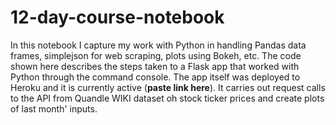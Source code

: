 # 12-day-course-notebook

In this notebook I capture my work with Python in handling Pandas data frames, simplejson for web scraping, plots using Bokeh, etc. 
The code shown here describes the steps taken to a Flask app that worked with Python through the command console. 
The app itself was deployed to Heroku and it is currently active (**paste link here**). It carries out request calls to the API from Quandle WIKI dataset oh stock ticker prices and create plots of last month' inputs.

